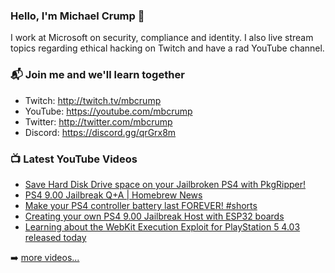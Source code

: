 ### Hello, I'm Michael Crump 👋

I work at Microsoft on security, compliance and identity. I also live stream topics regarding ethical hacking on Twitch and have a rad YouTube channel. 

### 📬 Join me and we'll learn together

- Twitch: http://twitch.tv/mbcrump
- YouTube: https://youtube.com/mbcrump
- Twitter: http://twitter.com/mbcrump
- Discord: https://discord.gg/qrGrx8m

### 📺 Latest YouTube Videos

<!-- YOUTUBE:START -->
- [Save Hard Disk Drive space on your Jailbroken PS4 with PkgRipper!](https://www.youtube.com/watch?v=G5ig-S8D_ig)
- [PS4 9.00 Jailbreak Q+A | Homebrew News](https://www.youtube.com/watch?v=rivQ6NKD74c)
- [Make your PS4 controller battery last FOREVER! #shorts](https://www.youtube.com/watch?v=z39zKX9ZFRw)
- [Creating your own PS4 9.00 Jailbreak Host with ESP32 boards](https://www.youtube.com/watch?v=ZfU_1_iIBIA)
- [Learning about the WebKit Execution Exploit for PlayStation 5 4.03 released today](https://www.youtube.com/watch?v=UUN63tuxuew)
<!-- YOUTUBE:END -->

➡️ [more videos...](https://youtube.com/mbcrump)

